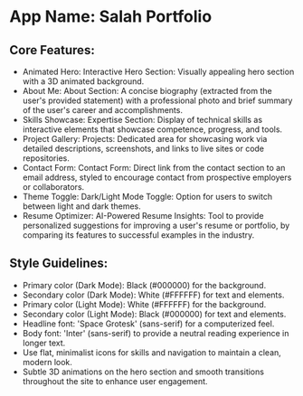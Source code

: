 # **App Name**: Salah Portfolio

## Core Features:

- Animated Hero: Interactive Hero Section: Visually appealing hero section with a 3D animated background.
- About Me: About Section: A concise biography (extracted from the user's provided statement) with a professional photo and brief summary of the user's career and accomplishments.
- Skills Showcase: Expertise Section: Display of technical skills as interactive elements that showcase competence, progress, and tools.
- Project Gallery: Projects: Dedicated area for showcasing work via detailed descriptions, screenshots, and links to live sites or code repositories.
- Contact Form: Contact Form: Direct link from the contact section to an email address, styled to encourage contact from prospective employers or collaborators.
- Theme Toggle: Dark/Light Mode Toggle: Option for users to switch between light and dark themes.
- Resume Optimizer: AI-Powered Resume Insights: Tool to provide personalized suggestions for improving a user's resume or portfolio, by comparing its features to successful examples in the industry.

## Style Guidelines:

- Primary color (Dark Mode): Black (#000000) for the background.
- Secondary color (Dark Mode): White (#FFFFFF) for text and elements.
- Primary color (Light Mode): White (#FFFFFF) for the background.
- Secondary color (Light Mode): Black (#000000) for text and elements.
- Headline font: 'Space Grotesk' (sans-serif) for a computerized feel.
- Body font: 'Inter' (sans-serif) to provide a neutral reading experience in longer text.
- Use flat, minimalist icons for skills and navigation to maintain a clean, modern look.
- Subtle 3D animations on the hero section and smooth transitions throughout the site to enhance user engagement.